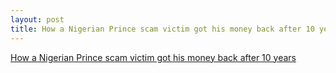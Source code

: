 ```yaml
---
layout: post
title: How a Nigerian Prince scam victim got his money back after 10 years
---
```


[How a Nigerian Prince scam victim got his money back after 10 years](https://nakedsecurity.sophos.com/2018/06/19/how-a-nigerian-prince-scam-victim-got-his-money-back-after-10-years/)
